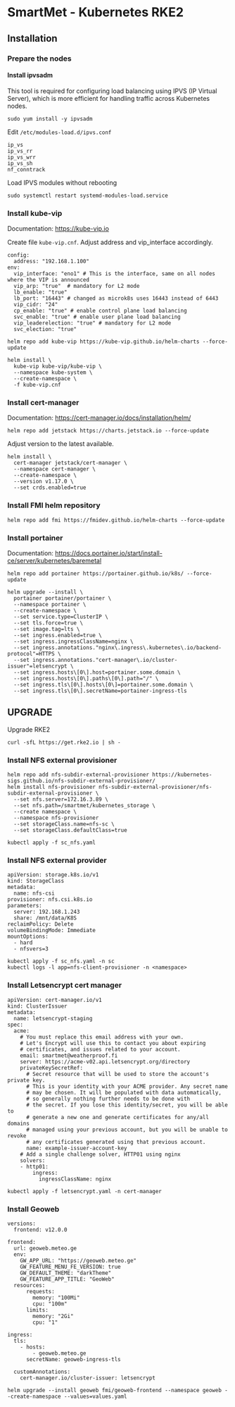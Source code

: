 # SmartMet - Kubernetes RKE2

## Installation

### Prepare the nodes

#### Install ipvsadm
This tool is required for configuring load balancing using IPVS (IP Virtual Server), which is more efficient for handling traffic across Kubernetes nodes.
```
sudo yum install -y ipvsadm
```
Edit `/etc/modules-load.d/ipvs.conf`
```
ip_vs
ip_vs_rr
ip_vs_wrr
ip_vs_sh
nf_conntrack
```

Load IPVS modules without rebooting 
```
sudo systemctl restart systemd-modules-load.service
```


### Install kube-vip
Documentation: https://kube-vip.io

Create file `kube-vip.cnf`. Adjust address and vip_interface accordingly.
```
config:
  address: "192.168.1.100"
env:
  vip_interface: "eno1" # This is the interface, same on all nodes where the VIP is announced
  vip_arp: "true"  # mandatory for L2 mode
  lb_enable: "true"
  lb_port: "16443" # changed as microk8s uses 16443 instead of 6443
  vip_cidr: "24"
  cp_enable: "true" # enable control plane load balancing
  svc_enable: "true" # enable user plane load balancing
  vip_leaderelection: "true" # mandatory for L2 mode
  svc_election: "true"
```


```
helm repo add kube-vip https://kube-vip.github.io/helm-charts --force-update
```

```
helm install \
  kube-vip kube-vip/kube-vip \
  --namespace kube-system \
  --create-namespace \
  -f kube-vip.cnf
```

### Install cert-manager
Documentation: https://cert-manager.io/docs/installation/helm/
```
helm repo add jetstack https://charts.jetstack.io --force-update
```

Adjust version to the latest available.
```
helm install \
  cert-manager jetstack/cert-manager \
  --namespace cert-manager \
  --create-namespace \
  --version v1.17.0 \
  --set crds.enabled=true
```

### Install FMI helm repository 
```
helm repo add fmi https://fmidev.github.io/helm-charts --force-update
```
### Install portainer
Documentation: https://docs.portainer.io/start/install-ce/server/kubernetes/baremetal

```
helm repo add portainer https://portainer.github.io/k8s/ --force-update
```

```
helm upgrade --install \
  portainer portainer/portainer \
  --namespace portainer \
  --create-namespace \
  --set service.type=ClusterIP \
  --set tls.force=true \
  --set image.tag=lts \
  --set ingress.enabled=true \
  --set ingress.ingressClassName=nginx \
  --set ingress.annotations."nginx\.ingress\.kubernetes\.io/backend-protocol"=HTTPS \
  --set ingress.annotations."cert-manager\.io/cluster-issuer"=letsencrypt \
  --set ingress.hosts\[0\].host=portainer.some.domain \
  --set ingress.hosts\[0\].paths\[0\].path="/" \
  --set ingress.tls\[0\].hosts\[0\]=portainer.some.domain \
  --set ingress.tls\[0\].secretName=portainer-ingress-tls
```

## UPGRADE

Upgrade RKE2 
```
curl -sfL https://get.rke2.io | sh -
```

### Install NFS external provisioner
```
helm repo add nfs-subdir-external-provisioner https://kubernetes-sigs.github.io/nfs-subdir-external-provisioner/
helm install nfs-provisioner nfs-subdir-external-provisioner/nfs-subdir-external-provisioner \
  --set nfs.server=172.16.3.89 \
  --set nfs.path=/smartmet/kubernetes_storage \
  --create namespace \
  --namespace nfs-provisioner
  --set storageClass.name=nfs-sc \
  --set storageClass.defaultClass=true
```
```
kubectl apply -f sc_nfs.yaml
```

### Install NFS external provider
```
apiVersion: storage.k8s.io/v1
kind: StorageClass
metadata:
  name: nfs-csi
provisioner: nfs.csi.k8s.io
parameters:
  server: 192.168.1.243
  share: /mnt/data/K8S
reclaimPolicy: Delete
volumeBindingMode: Immediate
mountOptions:
  - hard
  - nfsvers=3
```
```
kubectl apply -f sc_nfs.yaml -n sc
kubectl logs -l app=nfs-client-provisioner -n <namespace>
```

### Install Letsencrypt cert manager
```
apiVersion: cert-manager.io/v1
kind: ClusterIssuer
metadata:
  name: letsencrypt-staging
spec:
  acme:
    # You must replace this email address with your own.
    # Let's Encrypt will use this to contact you about expiring
    # certificates, and issues related to your account.
    email: smartmet@weatherproof.fi
    server: https://acme-v02.api.letsencrypt.org/directory
    privateKeySecretRef:
      # Secret resource that will be used to store the account's private key.
      # This is your identity with your ACME provider. Any secret name
      # may be chosen. It will be populated with data automatically,
      # so generally nothing further needs to be done with
      # the secret. If you lose this identity/secret, you will be able to
      # generate a new one and generate certificates for any/all domains
      # managed using your previous account, but you will be unable to revoke
      # any certificates generated using that previous account.
      name: example-issuer-account-key
    # Add a single challenge solver, HTTP01 using nginx
    solvers:
    - http01:
        ingress:
          ingressClassName: nginx
```
```
kubectl apply -f letsencrypt.yaml -n cert-manager
```

### Install Geoweb
```
versions:
  frontend: v12.0.0

frontend:
  url: geoweb.meteo.ge
  env:
    GW_APP_URL: "https://geoweb.meteo.ge"
    GW_FEATURE_MENU_FE_VERSION: true
    GW_DEFAULT_THEME: "darkTheme"
    GW_FEATURE_APP_TITLE: "GeoWeb"
  resources:
      requests:
        memory: "100Mi"
        cpu: "100m"
      limits:
        memory: "2Gi"
        cpu: "1"

ingress:
  tls:
    - hosts:
        - geoweb.meteo.ge
      secretName: geoweb-ingress-tls

  customAnnotations:
    cert-manager.io/cluster-issuer: letsencrypt
```
```
helm upgrade --install geoweb fmi/geoweb-frontend --namespace geoweb --create-namespace --values=values.yaml
```
